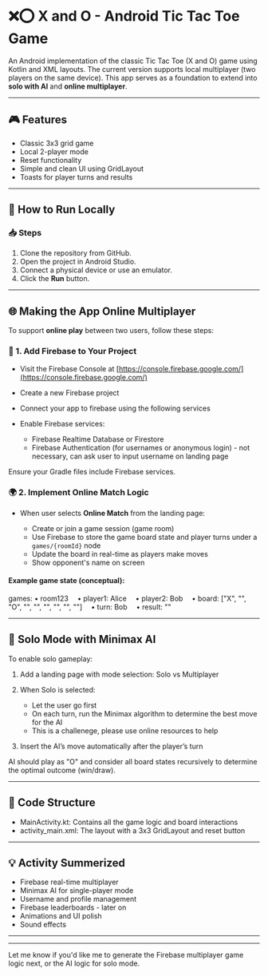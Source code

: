 # ❌⭕ X and O - Android Tic Tac Toe Game

An Android implementation of the classic Tic Tac Toe (X and O) game using Kotlin and XML layouts. The current version supports local multiplayer (two players on the same device). This app serves as a foundation to extend into **solo with AI** and **online multiplayer**.

---

## 🎮 Features

* Classic 3x3 grid game
* Local 2-player mode
* Reset functionality
* Simple and clean UI using GridLayout
* Toasts for player turns and results

---

## 🚀 How to Run Locally

### 📥 Steps

1. Clone the repository from GitHub.
2. Open the project in Android Studio.
3. Connect a physical device or use an emulator.
4. Click the **Run** button.

---

## 🌐 Making the App Online Multiplayer

To support **online play** between two users, follow these steps:

### 🧩 1. Add Firebase to Your Project

* Visit the Firebase Console at [https://console.firebase.google.com/](https://console.firebase.google.com/)
* Create a new Firebase project
* Connect your app to firebase using the following services
* Enable Firebase services:

  * Firebase Realtime Database or Firestore
  * Firebase Authentication (for usernames or anonymous login) - not necessary, can ask user to input username on landing page

Ensure your Gradle files include Firebase services.

### 🌍 2. Implement Online Match Logic

* When user selects **Online Match** from the landing page:

  * Create or join a game session (game room)
  * Use Firebase to store the game board state and player turns under a `games/{roomId}` node
  * Update the board in real-time as players make moves
  * Show opponent's name on screen

#### Example game state (conceptual):

games:
• room123
 • player1: Alice
 • player2: Bob
 • board: \["X", "", "O", "", "", "", "", "", ""]
 • turn: Bob
 • result: ""

---

## 🤖 Solo Mode with Minimax AI

To enable solo gameplay:

1. Add a landing page with mode selection: Solo vs Multiplayer
2. When Solo is selected:

   * Let the user go first
   * On each turn, run the Minimax algorithm to determine the best move for the AI
   * This is a challenege, please use online resources to help
3. Insert the AI’s move automatically after the player’s turn

AI should play as "O" and consider all board states recursively to determine the optimal outcome (win/draw).

---

## 🧠 Code Structure

* MainActivity.kt: Contains all the game logic and board interactions
* activity\_main.xml: The layout with a 3x3 GridLayout and reset button

---

## 💡 Activity Summerized

* Firebase real-time multiplayer
* Minimax AI for single-player mode
* Username and profile management
* Firebase leaderboards - later on
* Animations and UI polish
* Sound effects

---

---

Let me know if you'd like me to generate the Firebase multiplayer game logic next, or the AI logic for solo mode.
